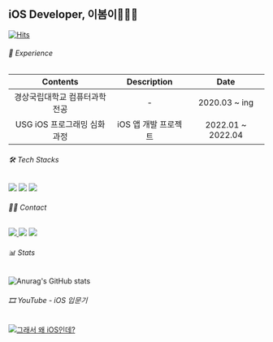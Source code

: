 ## iOS Developer, 이봄이👩🏻‍💻
[![Hits](https://hits.seeyoufarm.com/api/count/incr/badge.svg?url=https%3A%2F%2Fgithub.com%2Fleeyi1203%2Fhit-counter&count_bg=%23767676&title_bg=%23C0A7FF&icon=github.svg&icon_color=%23E7E7E7&title=views&edge_flat=false)](https://hits.seeyoufarm.com)

###### 📓 Experience
|Contents|Description|Date|
| :-: | :-: | :-: |
| 경상국립대학교 컴퓨터과학 전공| - | 2020.03 ~ ing |
| USG iOS 프로그래밍 심화과정 | iOS 앱 개발 프로젝트 | 2022.01 ~ 2022.04 |

###### 🛠 Tech Stacks
<img src="https://img.shields.io/badge/swift-F05138?style=for-the-badge&logo=swift&logoColor=white"> <img src="https://img.shields.io/badge/iOS-000000?style=for-the-badge&logo=apple&logoColor=white"> <img src="https://img.shields.io/badge/xcode-147EFB?style=for-the-badge&logo=xcode&logoColor=white">

###### 🤳🏻 Contact
<a href="mailto:bomyee2@gmail.com"> <img src="https://img.shields.io/badge/mail-7800BD?style=for-the-badge&logo=gmail&logoColor=white"> </a>
<a href="https://velog.io/@leeyi1203" target="_blank"> <img src="https://img.shields.io/badge/Velog-20C997?style=for-the-badge&logo=velog&logoColor=white"></a>
<a href="https://www.instagram.com/th1s.spring/" target="_blank"> <img src="https://img.shields.io/badge/Instagram-E4405F?style=for-the-badge&logo=instagram&logoColor=white"></a>

###### 📊 Stats
![Anurag's GitHub stats](https://github-readme-stats.vercel.app/api?username=leeyi1203&theme=material-palenight&show_icons=true)

###### 🎞 YouTube - iOS 입문기
[![그래서 왜 iOS인데?](https://img.youtube.com/vi/tWTB3o6SQNM/0.jpg)](https://youtu.be/tWTB3o6SQNM)
